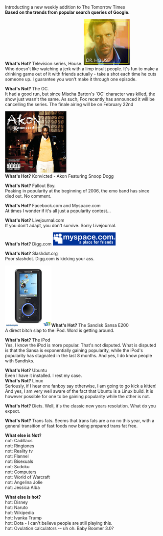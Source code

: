 Introducting a new weekly addition to The Tomorrow Times  
**Based on the trends from popular search queries of Google.**  
  
  
**What's Hot?** Television series, House. [![](Dr_House.jpg)](http://bp2.blogger.com/_kfv2ADnjgQg/RZ4IomC8EcI/AAAAAAAAAFk/gMi63NMge2E/s1600-h/Dr_House.jpg)  
Who doesn't like watching a jerk with a limp insult people. It's fun to make a drinking game out of it with friends actually - take a shot each time he cuts someone up. I guarantee you won't make it through one episode.  
  
**What's Not?** The OC.  
It had a good run, but since Mischa Barton's 'OC' character was killed, the show just wasn't the same. As such, Fox recently has announced it will be cancelling the series. The finale airing will be on February 22nd  
  
[![](AKonvicted.jpg)](http://bp2.blogger.com/_kfv2ADnjgQg/RZ4JemC8EdI/AAAAAAAAAFs/4FMDdk6nFzI/s1600-h/AKonvicted.jpg)  
**What's Hot?** Konvicted - Akon Featuring Snoop Dogg  
  
  
**What's Not?** Fallout Boy.  
Peaking in popularity at the beginning of 2006, the emo band has since died out. No comment.   
  
  
  
  
**What's Hot?** Facebook.com and Myspace.com  
At times I wonder if it's all just a popularity contest...  
  
**What's Not?** Livejournal.com  
If you don't adapt, you don't survive. Sorry Livejournal.  
  
  
**What's Hot?** Digg.com ![](LogoDotcom.gif)  
  
**What's Not?** Slashdot.org  
Poor slashdot. Digg.com is kicking your ass.  
  
**[![](sandisk_sansa_e260_mp3_player.jpg)](http://bp2.blogger.com/_kfv2ADnjgQg/RZ4MWmC8EgI/AAAAAAAAAGE/ri7UU8OTP3I/s1600-h/sandisk_sansa_e260_mp3_player.jpg)What's Hot?** The Sandisk Sansa E200  
A direct bitch slap to the iPod. Word is getting around.  
  
**What's Not?** The iPod  
Yes, I know the iPod is more popular. That's not disputed. What is disputed is that the Sansa is exponentially gaining popularity, while the iPod's popularity has stagnated in the last 8 months. And yes, I do know people with Sandisks.  
  
**What's Hot?** Ubuntu  
Even I have it installed. I rest my case.  
 **What's Not?** Linux  
Seriously, if I hear one fanboy say otherwise, I am going to go kick a kitten! And yes, I am very well aware of the fact that Ubuntu is a Linux build. It is however possible for one to be gaining popularity while the other is not.  
  
**What's Hot?** Diets. Well, it's the classic new years resolution. What do you expect.  
  
**What's Not?** Trans fats. Seems that trans fats are a no no this year, with a general transition of fast foods now being prepared trans fat free.  
  
  
**What else is Not?**  
not: Cadillacs  
not: Ringtones  
not: Reality tv  
not: Flannel  
not: Bisexuals  
not: Sudoku  
not: Computers  
not: World of Warcraft  
not: Angelina Jolie  
not: Jessica Alba  
  
  
**What else is hot?**  
hot: Disney  
hot: Naruto  
hot: Wikipedia  
hot: Ivanka Trump  
hot: Dota - I can't believe people are still playing this.  
hot: Ovulation calculators -- uh oh. Baby Boomer 3.0?